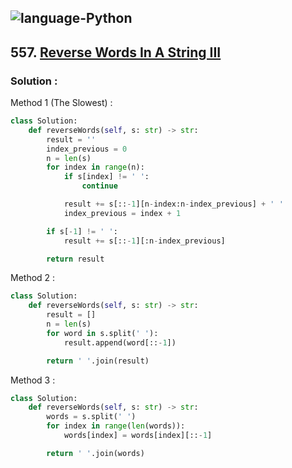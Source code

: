 ![language-Python](https://img.shields.io/badge/%20-Python-ffd43b?style=for-the-badge&logo=PYTHON)
---

## 557. [Reverse Words In A String III](https://leetcode.com/problems/reverse-words-in-a-string-iii)

### Solution :

Method 1 (The Slowest) :
```python
class Solution:
    def reverseWords(self, s: str) -> str:
        result = ''
        index_previous = 0
        n = len(s)
        for index in range(n):
            if s[index] != ' ':
                continue

            result += s[::-1][n-index:n-index_previous] + ' '
            index_previous = index + 1

        if s[-1] != ' ':
            result += s[::-1][:n-index_previous]

        return result
```

Method 2 :
```python
class Solution:
    def reverseWords(self, s: str) -> str:
        result = []
        n = len(s)
        for word in s.split(' '):
            result.append(word[::-1])

        return ' '.join(result)
```

Method 3 :
```python
class Solution:
    def reverseWords(self, s: str) -> str:
        words = s.split(' ')
        for index in range(len(words)):
            words[index] = words[index][::-1]

        return ' '.join(words)
```
